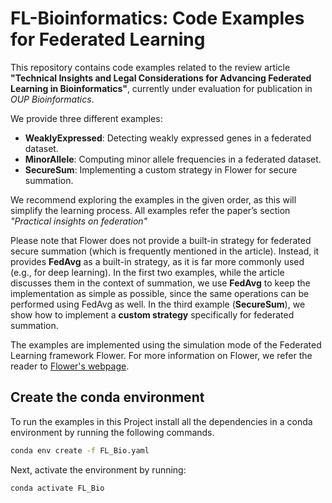 # FL-Bioinformatics: Code Examples for Federated Learning  

This repository contains code examples related to the review article **"Technical Insights and Legal Considerations for Advancing Federated Learning in Bioinformatics"**, currently under evaluation for publication in *OUP Bioinformatics*.  

We provide three different examples:  
- **WeaklyExpressed**: Detecting weakly expressed genes in a federated dataset.  
- **MinorAllele**: Computing minor allele frequencies in a federated dataset.  
- **SecureSum**: Implementing a custom strategy in Flower for secure summation.  

We recommend exploring the examples in the given order, as this will simplify the learning process. All examples refer the paper’s section *"Practical insights on federation"*

Please note that Flower does not provide a built-in strategy for federated secure summation (which is frequently mentioned in the article). Instead, it provides **FedAvg** as a built-in strategy, as it is far more commonly used (e.g., for deep learning). In the first two examples, while the article discusses them in the context of summation, we use **FedAvg** to keep the implementation as simple as possible, since the same operations can be performed using FedAvg as well. In the third example (**SecureSum**), we show how to implement a **custom strategy** specifically for federated summation.  

The examples are implemented using the simulation mode of the Federated Learning framework Flower. For more information on Flower, we refer the reader to [Flower's webpage](https://flower.ai/docs/framework/tutorial-series-get-started-with-flower-pytorch.html).



## Create the conda environment

To run the examples in this Project install all the dependencies in a conda environment by running the following commands.

```bash
conda env create -f FL_Bio.yaml
```
Next, activate the environment by running:

```bash
conda activate FL_Bio

```

